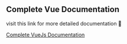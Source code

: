## Complete Vue Documentation

visit this link for more detailed documentation :100:

[Complete VueJs Documentation](https://vuejs.org/)

